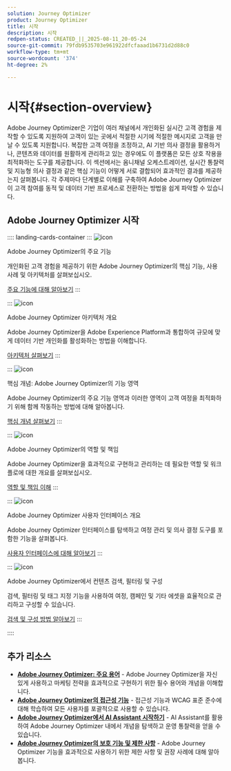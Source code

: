 ```yaml
---
solution: Journey Optimizer
product: Journey Optimizer
title: 시작
description: 시작
redpen-status: CREATED_||_2025-08-11_20-05-24
source-git-commit: 79fdb9535703e961922dfcfaaad1b6731d2d88c0
workflow-type: tm+mt
source-wordcount: '374'
ht-degree: 2%

---
```



# 시작{#section-overview}

Adobe Journey Optimizer은 기업이 여러 채널에서 개인화된 실시간 고객 경험을 제작할 수 있도록 지원하여 고객이 있는 곳에서 적절한 시기에 적절한 메시지로 고객을 만날 수 있도록 지원합니다. 복잡한 고객 여정을 조정하고, AI 기반 의사 결정을 활용하거나, 콘텐츠와 데이터를 원활하게 관리하고 있는 경우에도 이 플랫폼은 모든 상호 작용을 최적화하는 도구를 제공합니다. 이 섹션에서는 옴니채널 오케스트레이션, 실시간 통찰력 및 지능형 의사 결정과 같은 핵심 기능이 어떻게 서로 결합되어 효과적인 결과를 제공하는지 살펴봅니다. 각 주제마다 단계별로 이해를 구축하여 Adobe Journey Optimizer이 고객 참여를 동적 및 데이터 기반 프로세스로 전환하는 방법을 쉽게 파악할 수 있습니다.

## Adobe Journey Optimizer 시작

:::: landing-cards-container
:::
![icon](https://cdn.experienceleague.adobe.com/icons/book.svg)

Adobe Journey Optimizer의 주요 기능

개인화된 고객 경험을 제공하기 위한 Adobe Journey Optimizer의 핵심 기능, 사용 사례 및 아키텍처를 살펴보십시오.

[주요 기능에 대해 알아보기](../using/start/get-started.md)
:::

:::
![icon](https://cdn.experienceleague.adobe.com/icons/code-branch.svg)

Adobe Journey Optimizer 아키텍처 개요

Adobe Journey Optimizer을 Adobe Experience Platform과 통합하여 규모에 맞게 데이터 기반 개인화를 활성화하는 방법을 이해합니다.

[아키텍처 살펴보기](../using/start/architecture-concepts-redpen.md)
:::

:::
![icon](https://cdn.experienceleague.adobe.com/icons/puzzle-piece.svg)

핵심 개념: Adobe Journey Optimizer의 기능 영역

Adobe Journey Optimizer의 주요 기능 영역과 이러한 영역이 고객 여정을 최적화하기 위해 함께 작동하는 방법에 대해 알아봅니다.

[핵심 개념 살펴보기](../using/start/functional-areas-redpen.md)
:::

:::
![icon](https://cdn.experienceleague.adobe.com/icons/list-check.svg)

Adobe Journey Optimizer의 역할 및 책임

Adobe Journey Optimizer을 효과적으로 구현하고 관리하는 데 필요한 역할 및 워크플로에 대한 개요를 살펴보십시오.

[역할 및 책임 이해](../using/start/quick-start.md)
:::

:::
![icon](https://cdn.experienceleague.adobe.com/icons/gear.svg)

Adobe Journey Optimizer 사용자 인터페이스 개요

Adobe Journey Optimizer 인터페이스를 탐색하고 여정 관리 및 의사 결정 도구를 포함한 기능을 살펴봅니다.

[사용자 인터페이스에 대해 알아보기](../using/start/user-interface.md)
:::

:::
![icon](https://cdn.experienceleague.adobe.com/icons/circle-play.svg)

Adobe Journey Optimizer에서 컨텐츠 검색, 필터링 및 구성

검색, 필터링 및 태그 지정 기능을 사용하여 여정, 캠페인 및 기타 에셋을 효율적으로 관리하고 구성할 수 있습니다.

[검색 및 구성 방법 알아보기](../using/start/search-filter-categorize.md)
:::

::::


## 추가 리소스

- **[Adobe Journey Optimizer: 주요 용어](../using/start/terminology-md-redpen.md)** - Adobe Journey Optimizer을 자신 있게 사용하고 마케팅 전략을 효과적으로 구현하기 위한 필수 용어와 개념을 이해합니다.
- **[Adobe Journey Optimizer의 접근성 기능](../using/start/accessibility.md)** - 접근성 기능과 WCAG 표준 준수에 대해 학습하여 모든 사용자를 포괄적으로 사용할 수 있습니다.
- **[Adobe Journey Optimizer에서 AI Assistant 시작하기](../using/start/ai-assistant.md)** - AI Assistant를 활용하여 Adobe Journey Optimizer 내에서 개념을 탐색하고 운영 통찰력을 얻을 수 있습니다.
- **[Adobe Journey Optimizer의 보호 기능 및 제한 사항](../using/start/guardrails.md)** - Adobe Journey Optimizer 기능을 효과적으로 사용하기 위한 제한 사항 및 권장 사례에 대해 알아봅니다.
